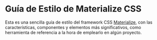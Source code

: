# Guía de Estilo de Materialize CSS

Esta es una sencilla guía de estilo del framework CSS [Materialize](http://materializecss.com/), con las características, componentes y elementos más significativos, como herramienta de referencia a la hora de emplearlo en algún proyecto.
